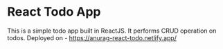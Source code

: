 # React Todo App
This is a simple todo app built in ReactJS. It performs CRUD operation on todos.
Deployed on - https://anurag-react-todo.netlify.app/

